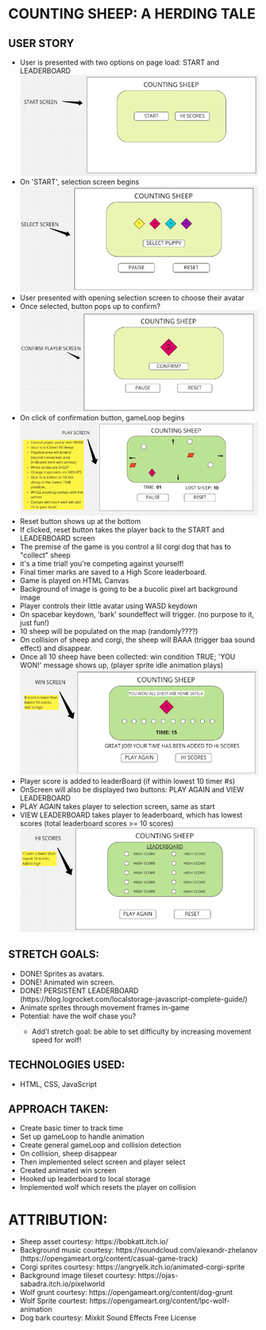 <h1>COUNTING SHEEP: A HERDING TALE</h1>
<h2>USER STORY</h2>
<ul>
<li>User is presented with two options on page load: START and LEADERBOARD</li>
    <img src="./whiteboard/startscreen.png" />
<li>On 'START', selection screen begins</li>
    <img src="./whiteboard/selectscreen.png" />
<li>User presented with opening selection screen to choose their avatar</li>
<li>Once selected, button pops up to confirm?</li>
    <img src="./whiteboard/confirmplayerscreen.png" />
<li>On click of confirmation button, gameLoop begins</li>
    <img src="./whiteboard/playscreen.png" />
<li>Reset button shows up at the bottom</li>
<li>If clicked, reset button takes the player back to the START and LEADERBOARD screen</li>
<li>The premise of the game is you control a lil corgi dog that has to "collect" sheep</li>
<li>it's a time trial! you're competing against yourself! </li>
<li>Final timer marks are saved to a High Score leaderboard.</li>
<li>Game is played on HTML Canvas</li>
<li>Background of image is going to be a bucolic pixel art background image</li>
<li>Player controls their little avatar using WASD keydown</li>
<li>On spacebar keydown, 'bark' soundeffect will trigger. (no purpose to it, just fun!)</li>
<li>10 sheep will be populated on the map (randomly????)</li>
<li>On collision of sheep and corgi, the sheep will BAAA (trigger baa sound effect) and disappear.</li>
<li>Once all 10 sheep have been collected: win condition TRUE; 'YOU WON!' message shows up, (player sprite idle animation plays)</li>
<img src="./whiteboard/winscreen.png" />
<li>Player score is added to leaderBoard (if within lowest 10 timer #s)</li>
<li>OnScreen will also be displayed two buttons: PLAY AGAIN and VIEW LEADERBOARD</li>
<li>PLAY AGAIN takes player to selection screen, same as start</li>
<li>VIEW LEADERBOARD takes player to leaderboard, which has lowest scores (total leaderboard scores >= 10 scores)</li>
<img src="./whiteboard/leaderboard.png" />
</ul>

<h2>STRETCH GOALS:</h2>
<ul>
<li>DONE! Sprites as avatars.</li>
<li>DONE! Animated win screen.</li>
<li>DONE! PERSISTENT LEADERBOARD (https://blog.logrocket.com/localstorage-javascript-complete-guide/)</li>
<li>Animate sprites through movement frames in-game</li>
<li>Potential: have the wolf chase you?</li>
    <ul>
        <li>Add'l stretch goal: be able to set difficulty by increasing movement speed for wolf!</li>
    </ul>
</ul>

<h2>TECHNOLOGIES USED:</h2>
<ul>
<li>HTML, CSS, JavaScript</li>
</ul>

<h2>APPROACH TAKEN:</h2>
<ul>
<li>Create basic timer to track time</li>
<li>Set up gameLoop to handle animation</li>
<li>Create general gameLoop and collision detection</li>
<li>On collision, sheep disappear</li>
<li>Then implemented select screen and player select</li>
<li>Created animated win screen</li>
<li>Hooked up leaderboard to local storage</li>
<li>Implemented wolf which resets the player on collision</li>
</ul>

<h1>ATTRIBUTION:</h2>
<ul>
<li>Sheep asset courtesy: https://bobkatt.itch.io/</li>
<li>Background music courtesy: https://soundcloud.com/alexandr-zhelanov (https://opengameart.org/content/casual-game-track)</li>
<li>Corgi sprites courtesy: https://angryelk.itch.io/animated-corgi-sprite</li>
<li>Background image tileset courtesy: https://ojas-sabadra.itch.io/pixelworld </li>
<li>Wolf grunt courtesy: https://opengameart.org/content/dog-grunt</li>
<li>Wolf Sprite courtest: https://opengameart.org/content/lpc-wolf-animation</li>
<li>Dog bark courtesy: Mixkit Sound Effects Free License</li>
</ul>

